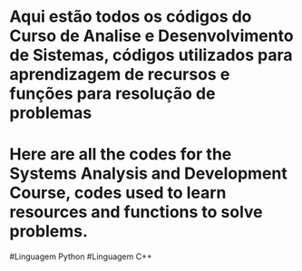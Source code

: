 # Aqui estão todos os códigos do Curso de Analise e Desenvolvimento de Sistemas, códigos utilizados para aprendizagem de recursos e funções para resolução de problemas
# Here are all the codes for the Systems Analysis and Development Course, codes used to learn resources and functions to solve problems.

#Linguagem Python
#Linguagem C++
